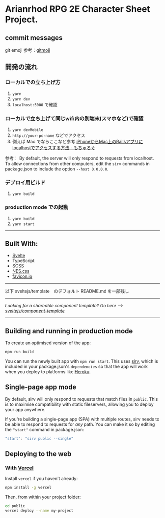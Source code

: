 # Arianrhod RPG 2E Character Sheet Project.

## commit messages
git emoji
参考：[gitmoji](https://gitmoji.carloscuesta.me/)

## 開発の流れ
### ローカルでの立ち上げ方
1. `yarn`
2. `yarn dev`
3. `localhost:5000` で確認

### ローカルで立ち上げて同じwifi内の別端末(スマホなど)で確認
1. `yarn devMobile`
2. `http://your-pc-name` などでアクセス
3. 例えば Mac でならここなど参考 [iPhoneからMac上のRailsアプリにlocalhostでアクセスする方法 - もちゅろぐ](https://blog.mothule.com/mac/how-to-access-localhost-from-ios)

参考：
By default, the server will only respond to requests from localhost. To allow connections from other computers, edit the `sirv` commands in package.json to include the option `--host 0.0.0.0`.

### デプロイ用ビルド
1. `yarn build`

### production mode での起動
1. `yarn build`
2. `yarn start`

---

## Built With:
- [Svelte](https://svelte.dev/)
- TypeScript
- SCSS
- [NES.css](https://nostalgic-css.github.io/NES.css/)
- [favicon.io](https://favicon.io/)

---

以下 sveltejs/template　のデフォルト README.md を一部残し

---

*Looking for a shareable component template? Go here --> [sveltejs/component-template](https://github.com/sveltejs/component-template)*

---

## Building and running in production mode

To create an optimised version of the app:

```bash
npm run build
```

You can run the newly built app with `npm run start`. This uses [sirv](https://github.com/lukeed/sirv), which is included in your package.json's `dependencies` so that the app will work when you deploy to platforms like [Heroku](https://heroku.com).


## Single-page app mode

By default, sirv will only respond to requests that match files in `public`. This is to maximise compatibility with static fileservers, allowing you to deploy your app anywhere.

If you're building a single-page app (SPA) with multiple routes, sirv needs to be able to respond to requests for *any* path. You can make it so by editing the `"start"` command in package.json:

```js
"start": "sirv public --single"
```

## Deploying to the web

### With [Vercel](https://vercel.com)

Install `vercel` if you haven't already:

```bash
npm install -g vercel
```

Then, from within your project folder:

```bash
cd public
vercel deploy --name my-project
```
